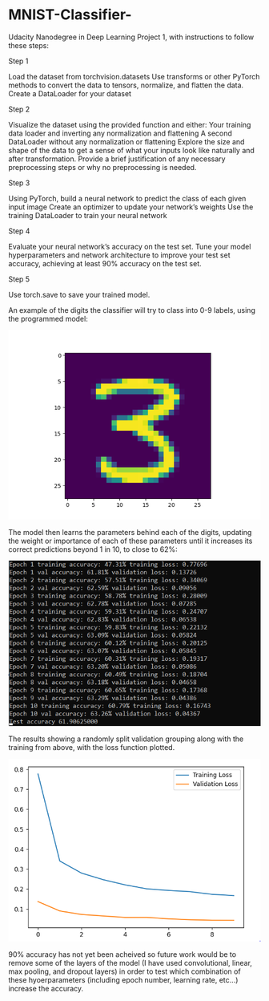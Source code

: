 # MNIST-Classifier-
Udacity Nanodegree in Deep Learning Project 1, with instructions to follow these steps:

Step 1

Load the dataset from torchvision.datasets
Use transforms or other PyTorch methods to convert the data to tensors, normalize, and flatten the data.
Create a DataLoader for your dataset

Step 2

Visualize the dataset using the provided function and either:
Your training data loader and inverting any normalization and flattening
A second DataLoader without any normalization or flattening
Explore the size and shape of the data to get a sense of what your inputs look like naturally and after transformation. Provide a brief justification of any necessary preprocessing steps or why no preprocessing is needed.

Step 3

Using PyTorch, build a neural network to predict the class of each given input image
Create an optimizer to update your network’s weights
Use the training DataLoader to train your neural network

Step 4

Evaluate your neural network’s accuracy on the test set.
Tune your model hyperparameters and network architecture to improve your test set accuracy, achieving at least 90% accuracy on the test set.

Step 5

Use torch.save to save your trained model.


An example of the digits the classifier will try to class into 0-9 labels, using the programmed model:

![](https://github.com/tobyStone/MNIST-Classifier-/blob/main/MNISTexample.png)


The model then learns the parameters behind each of the digits, updating the weight or importance of each of these parameters until it increases its correct predictions beyond 1 in 10, to close to 62%:

![](https://github.com/tobyStone/MNIST-Classifier-/blob/main/MNIST%20epoch%20print.PNG)


The results showing a randomly split validation grouping along with the training from above, with the loss function plotted.

![](https://github.com/tobyStone/MNIST-Classifier-/blob/main/MNIST%20plotted.PNG)

90% accuracy has not yet been acheived so future work would be to remove some of the layers of the model (I have used convolutional, linear, max pooling, and dropout layers) in order to test which combination of these hyoerparameters (including epoch number, learning rate, etc...) increase the accuracy.
